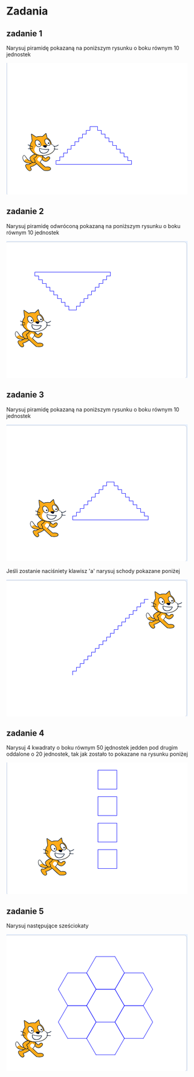 # Zadania

## zadanie 1

Narysuj piramidę pokazaną na poniższym rysunku o boku równym 10 jednostek

<img src="./piramida.png" />

## zadanie 2
 
Narysuj piramidę odwróconą pokazaną na poniższym rysunku o boku równym 10 jednostek

<img src="./piramida_back.png" />

## zadanie 3

Narysuj piramidę pokazaną na poniższym rysunku o boku równym 10 jednostek

<img src="./piramida_if1.png" />

Jeśli zostanie naciśniety klawisz 'a' narysuj schody pokazane poniżej

<img src="./piramida_if2.png" />

## zadanie 4

Narysuj 4 kwadraty o boku równym 50 jędnostek jedden pod drugim oddalone o 20 jednostek, tak jak zostało to pokazane na rysunku poniżej

<img src="./kwadraty.png" />

## zadanie 5

Narysuj następujące sześciokaty

<img src="./szesciokaty.png" />
